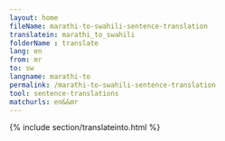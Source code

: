 ```yaml
---
layout: home
fileName: marathi-to-swahili-sentence-translation
translatein: marathi_to_swahili
folderName : translate
lang: en
from: mr
to: sw
langname: marathi-to
permalink: /marathi-to-swahili-sentence-translation
tool: sentence-translations
matchurls: en&&mr
---
```

{% include section/translateinto.html %}
